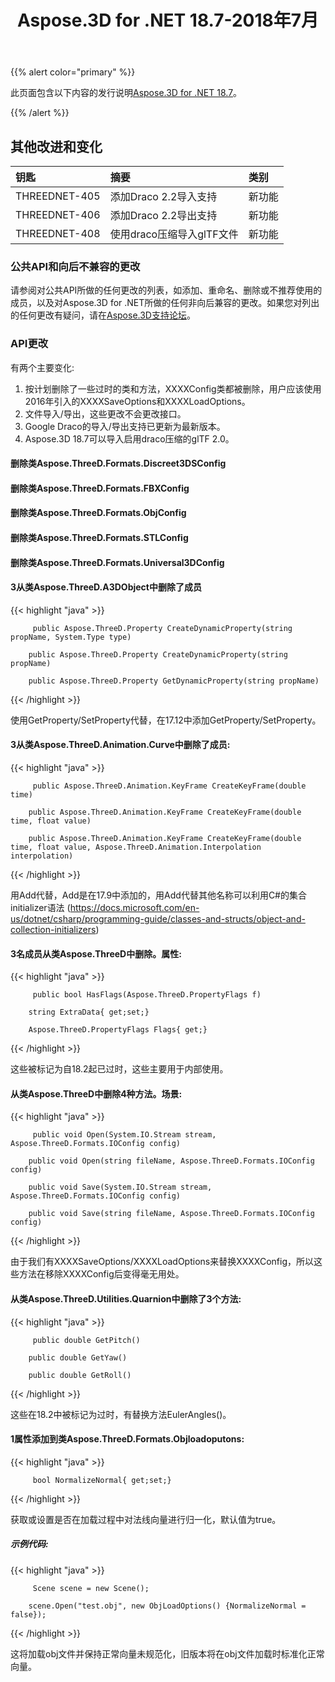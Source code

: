 ﻿---
title: Aspose.3D for .NET 18.7-2018年7月
type: docs
weight: 60
url: /zh/net/aspose-3d-for-net-18-7-july-2018/
---
{{% alert color="primary" %}} 

此页面包含以下内容的发行说明[Aspose.3D for .NET 18.7](https://www.nuget.org/packages/Aspose.3D/18.7.0)。

{{% /alert %}} 
## **其他改进和变化**

|**钥匙**|**摘要**|**类别**|
|:- |:- |:- |
|THREEDNET-405|添加Draco 2.2导入支持|新功能|
|THREEDNET-406|添加Draco 2.2导出支持|新功能|
|THREEDNET-408|使用draco压缩导入glTF文件|新功能|
### **公共API和向后不兼容的更改**
请参阅对公共API所做的任何更改的列表，如添加、重命名、删除或不推荐使用的成员，以及对Aspose.3D for .NET所做的任何非向后兼容的更改。如果您对列出的任何更改有疑问，请在[Aspose.3D支持论坛](https://forum.aspose.com/c/3d)。
### **API更改**
有两个主要变化:

1. 按计划删除了一些过时的类和方法，XXXXConfig类都被删除，用户应该使用2016年引入的XXXXSaveOptions和XXXXLoadOptions。
1. 文件导入/导出，这些更改不会更改接口。
1. Google Draco的导入/导出支持已更新为最新版本。
1. Aspose.3D 18.7可以导入启用draco压缩的glTF 2.0。
#### **删除类Aspose.ThreeD.Formats.Discreet3DSConfig**
#### **删除类Aspose.ThreeD.Formats.FBXConfig**
#### **删除类Aspose.ThreeD.Formats.ObjConfig**
#### **删除类Aspose.ThreeD.Formats.STLConfig**
#### **删除类Aspose.ThreeD.Formats.Universal3DConfig**
#### **3从类Aspose.ThreeD.A3DObject中删除了成员**
{{< highlight "java" >}}

         public Aspose.ThreeD.Property CreateDynamicProperty(string propName, System.Type type)

        public Aspose.ThreeD.Property CreateDynamicProperty(string propName)

        public Aspose.ThreeD.Property GetDynamicProperty(string propName)

{{< /highlight >}}

使用GetProperty/SetProperty代替，在17.12中添加GetProperty/SetProperty。
#### **3从类Aspose.ThreeD.Animation.Curve中删除了成员:**
{{< highlight "java" >}}

         public Aspose.ThreeD.Animation.KeyFrame CreateKeyFrame(double time)

        public Aspose.ThreeD.Animation.KeyFrame CreateKeyFrame(double time, float value)

        public Aspose.ThreeD.Animation.KeyFrame CreateKeyFrame(double time, float value, Aspose.ThreeD.Animation.Interpolation interpolation)

{{< /highlight >}}

用Add代替，Add是在17.9中添加的，用Add代替其他名称可以利用C#的集合initializer语法 (<https://docs.microsoft.com/en-us/dotnet/csharp/programming-guide/classes-and-structs/object-and-collection-initializers>)
#### **3名成员从类Aspose.ThreeD中删除。属性:**
{{< highlight "java" >}}

         public bool HasFlags(Aspose.ThreeD.PropertyFlags f)

        string ExtraData{ get;set;}

        Aspose.ThreeD.PropertyFlags Flags{ get;}

{{< /highlight >}}

这些被标记为自18.2起已过时，这些主要用于内部使用。
#### **从类Aspose.ThreeD中删除4种方法。场景:**
{{< highlight "java" >}}

         public void Open(System.IO.Stream stream, Aspose.ThreeD.Formats.IOConfig config)

        public void Open(string fileName, Aspose.ThreeD.Formats.IOConfig config)

        public void Save(System.IO.Stream stream, Aspose.ThreeD.Formats.IOConfig config)

        public void Save(string fileName, Aspose.ThreeD.Formats.IOConfig config)

{{< /highlight >}}

由于我们有XXXXSaveOptions/XXXXLoadOptions来替换XXXXConfig，所以这些方法在移除XXXXConfig后变得毫无用处。
#### **从类Aspose.ThreeD.Utilities.Quarnion中删除了3个方法:**
{{< highlight "java" >}}

         public double GetPitch()

        public double GetYaw()

        public double GetRoll()

{{< /highlight >}}

这些在18.2中被标记为过时，有替换方法EulerAngles()。
#### **1属性添加到类Aspose.ThreeD.Formats.Objloadoputons:**
{{< highlight "java" >}}

         bool NormalizeNormal{ get;set;}

{{< /highlight >}}

获取或设置是否在加载过程中对法线向量进行归一化，默认值为true。
##### **示例代码:**
{{< highlight "java" >}}

         Scene scene = new Scene();

        scene.Open("test.obj", new ObjLoadOptions() {NormalizeNormal = false});

{{< /highlight >}}

这将加载obj文件并保持正常向量未规范化，旧版本将在obj文件加载时标准化正常向量。
